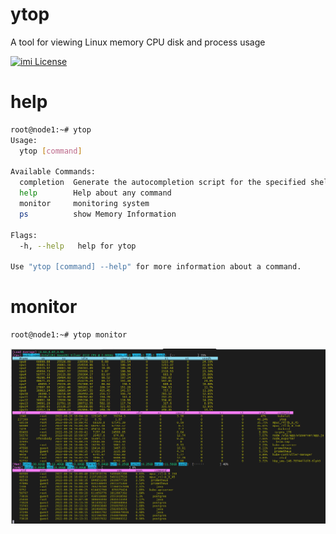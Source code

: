# ytop
A tool for viewing Linux memory CPU disk and process usage

[![imi License](https://img.shields.io/badge/license-AGPLv3-brightgreen.svg)](https://github.com/xuejiazhi/ytop/blob/main/LICENSE)

# help
```bash
root@node1:~# ytop
Usage:
  ytop [command]

Available Commands:
  completion  Generate the autocompletion script for the specified shell
  help        Help about any command
  monitor     monitoring system
  ps          show Memory Information

Flags:
  -h, --help   help for ytop

Use "ytop [command] --help" for more information about a command.
```

# monitor
```bash
root@node1:~# ytop monitor
```
![Image text](https://github.com/xuejiazhi/ytop/blob/main/img/monitor.png)

